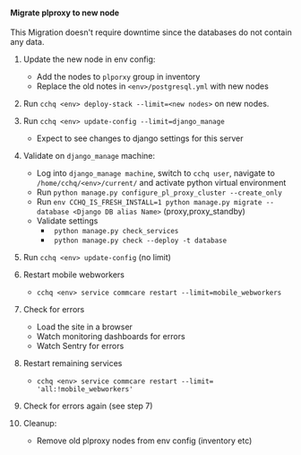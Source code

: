 #### Migrate plproxy to new node
This Migration doesn't require downtime since the databases do not contain any data.
1.  Update the new node in env config:
    *  Add the nodes to `plporxy` group in inventory
    *  Replace the old notes in `<env>/postgresql.yml` with new nodes
2.  Run `cchq <env> deploy-stack --limit=<new nodes>` on new nodes.

3.  Run `cchq <env> update-config --limit=django_manage`
    *   Expect to see changes to django settings for this server
4.  Validate on `django_manage` machine:
    * Log into `django_manage machine`, switch to `cchq user`, navigate to `/home/cchq/<env>/current/` and activate python virtual environment
    *   Run `python manage.py configure_pl_proxy_cluster --create_only` 
    *   Run `env CCHQ_IS_FRESH_INSTALL=1 python manage.py migrate --database <Django DB alias Name>` (proxy,proxy_standby)
    *   Validate settings
        *   ` python manage.py check_services`
        *   ` python manage.py check --deploy -t database`
5.  Run `cchq <env> update-config` (no limit)
6.  Restart mobile webworkers
    *   `cchq <env> service commcare restart --limit=mobile_webworkers`
7.  Check for errors
    *   Load the site in a browser
    *   Watch monitoring dashboards for errors
    *   Watch Sentry for errors
8.  Restart remaining services
    *   `cchq <env> service commcare restart --limit= 'all:!mobile_webworkers'`
9.  Check for errors again (see step 7)
10. Cleanup:
    *   Remove old plproxy nodes from env config (inventory etc)
